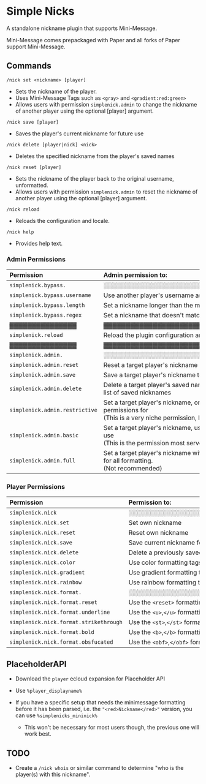 # Simple Nicks

A standalone nickname plugin that supports Mini-Message.

Mini-Message comes prepackaged with Paper and all forks of Paper support Mini-Message.

## Commands



`/nick set <nickname> [player]`

- Sets the nickname of the player.
- Uses Mini-Message Tags such as `<gray>` and `<gradient:red:green>`
- Allows users with permission `simplenick.admin` to change the nickname of another player using the optional [player]
  argument.

`/nick save [player]`

- Saves the player's current nickname for future use

`/nick delete [player|nick] <nick>`

- Deletes the specified nickname from the player's saved names

`/nick reset [player]`

- Sets the nickname of the player back to the original username, unformatted.
- Allows users with permission `simplenick.admin` to reset the nickname of another player using the optional [player]
  argument.

`/nick reload`

- Reloads the configuration and locale.

`/nick help`

- Provides help text.

### Admin Permissions

| Permission                     | Admin permission to:                                                                                                                                                             |
|:-------------------------------|:---------------------------------------------------------------------------------------------------------------------------------------------------------------------------------|
| `simplenick.bypass.`           | ░░░░░░░░░░░░░░░░░░░░░░░░░░░░░░░░░░░░░░░░░░░░░░░░░░░                                                                                                                              |
| `simplenick.bypass.username`   | Use another player's username as their own nickname on the server                                                                                                                |
| `simplenick.bypass.length`     | Set a nickname longer than the max character limit                                                                                                                               |
| `simplenick.bypass.regex`      | Set a nickname that doesn't match the configured regex                                                                                                                           |
| ▓▓▓▓▓▓▓▓▓▓▓▓▓▓▓                | ▓▓▓▓▓▓▓▓▓▓▓▓▓▓▓▓▓▓▓▓▓▓▓▓▓▓▓▓▓▓▓▓▓▓▓▓▓▓▓▓▓▓▓▓▓▓▓▓▓▓▓                                                                                                                              |
| `simplenick.reload`            | Reload the plugin configuration and locale                                                                                                                                       |
| ▓▓▓▓▓▓▓▓▓▓▓▓▓▓▓                | ▓▓▓▓▓▓▓▓▓▓▓▓▓▓▓▓▓▓▓▓▓▓▓▓▓▓▓▓▓▓▓▓▓▓▓▓▓▓▓▓▓▓▓▓▓▓▓▓▓▓▓                                                                                                                              |
| `simplenick.admin.`            | ░░░░░░░░░░░░░░░░░░░░░░░░░░░░░░░░░░░░░░░░░░░░░░░░░░░                                                                                                                              |
| `simplenick.admin.reset`       | Reset a target player's nickname                                                                                                                                                 |
| `simplenick.admin.save`        | Save a target player's nickname to **the target player's** saved nicknames                                                                                                       |
| `simplenick.admin.delete`      | Delete a target player's saved name from **the target player's** <br>list of saved nicknames                                                                                     |
| `simplenick.admin.restrictive` | Set a target player's nickname, only using the formats the target player has permissions for<br/>(This is a very niche permission, likely not what most servers are looking for) |
| `simplenick.admin.basic`       | Set a target player's nickname, using the formats the Admin has permission to use<br>(This is the permission most servers will need for admins)                                  |
| `simplenick.admin.full`        | Set a target player's nickname with zero regard for formatting, full permission for all formatting. <br>(Not recommended)                                                        |

### Player Permissions

| Permission                             | Permission to:                                           |
|:---------------------------------------|:---------------------------------------------------------|
| `simplenick.nick`                      | ░░░░░░░░░░░░░░░░░░░░░░░░░░░░░░░░░░░░░░░░░░░░░░░░░░░      |
| `simplenick.nick.set`                  | Set own nickname                                         |
| `simplenick.nick.reset`                | Reset own nickname                                       |
| `simplenick.nick.save`                 | Save current nickname for later use                      |
| `simplenick.nick.delete`               | Delete a previously saved nickname                       |
| `simplenick.nick.color`                | Use color formatting tags (`<color:#aabbcc>` or `<red>`) |
| `simplenick.nick.gradient`             | Use gradient formatting tags (`<gradient:red:blue>`)     |
| `simplenick.nick.rainbow`              | Use rainbow formatting tags (`<rainbow>`)                |
| `simplenick.nick.format.`              | ░░░░░░░░░░░░░░░░░░░░░░░░░░░░░░░░░░░░░░░░░░░░░░░░░░░      |
| `simplenick.nick.format.reset`         | Use the `<reset>` formatting tags                        |
| `simplenick.nick.format.underline`     | Use the `<u>`,`</u>` formatting tags                     |
| `simplenick.nick.format.strikethrough` | Use the `<st>`,`</st>` formatting tags                   |
| `simplenick.nick.format.bold`          | Use the `<b>`,`</b>` formatting tags                     |
| `simplenick.nick.format.obsfucated`    | Use the `<obf>`,`</obf>` formatting tags                 |


## PlaceholderAPI

- Download the `player` ecloud expansion for Placeholder API
- Use `%player_displayname%`

- If you have a specific setup that needs the minimessage formatting before it has been parsed, i.e. the
  `"<red>Nickname</red>"` version, you can use `%simplenicks_mininick%`
    - This won't be necessary for most users though, the previous one will work best.

## TODO

- Create a `/nick whois` or similar command to determine "who is the player(s) with this nickname".
